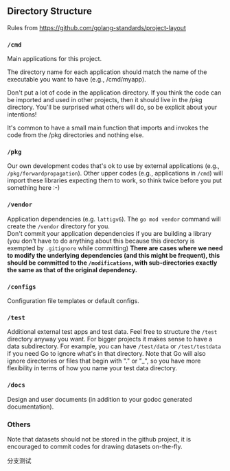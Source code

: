 
## Directory Structure

Rules from https://github.com/golang-standards/project-layout

### `/cmd`
Main applications for this project.

The directory name for each application should match the name of the executable you want to have (e.g., /cmd/myapp).

Don't put a lot of code in the application directory. If you think the code can be imported and used in other projects, then it should live in the /pkg directory. You'll be surprised what others will do, so be explicit about your intentions!

It's common to have a small main function that imports and invokes the code from the /pkg directories and nothing else.

### `/pkg`
Our own development codes that's ok to use by external applications (e.g., `/pkg/forwardpropagation`). Other upper codes (e.g., applications in `/cmd`) will import these libraries expecting them to work, so think twice before you put something here :-)

### `/vendor`
Application dependencies (e.g. `lattigv6`). The `go mod vendor` command will create the `/vendor` directory for you.  
Don't commit your application dependencies if you are building a library (you don't have to do anything about this because this directory is exempted by `.gitignore` while committing)
**There are cases where we need to modify the underlying dependencies (and this might be frequent), this should be committed to the `/modifications`, with sub-directories exactly the same as that of the original dependency.** 

### `/configs`
Configuration file templates or default configs.

### `/test`
Additional external test apps and test data. Feel free to structure the `/test` directory anyway you want. For bigger projects it makes sense to have a data subdirectory. For example, you can have `/test/data` or `/test/testdata` if you need Go to ignore what's in that directory. Note that Go will also ignore directories or files that begin with "." or "_", so you have more flexibility in terms of how you name your test data directory.

### `/docs`
Design and user documents (in addition to your godoc generated documentation).

### Others
Note that datasets should not be stored in the github project, it is encouraged to commit codes for drawing datasets on-the-fly.  

分支测试